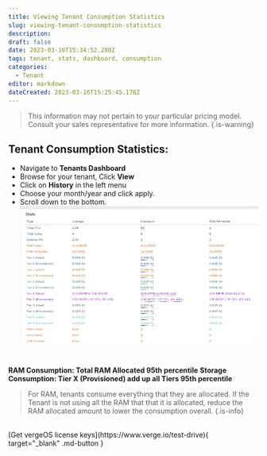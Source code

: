 ```yaml
---
title: Viewing Tenant Consumption Statistics
slug: viewing-tenant-consumption-statistics
description: 
draft: false
date: 2023-03-16T15:34:52.280Z
tags: tenant, stats, dashboard, consumption
categories:
  - Tenant
editor: markdown
dateCreated: 2023-03-16T15:25:45.176Z
---
```



> This information may not pertain to your particular pricing model. Consult your sales representative for more information.
{.is-warning}

## Tenant Consumption Statistics:

- Navigate to **Tenants Dashboard**
- Browse for your tenant, Click **View**
- Click on **History** in the left menu
- Choose your month/year and click apply.
- Scroll down to the bottom.
![consumptionstats-image_(14).png](/docs/public/consumptionstats-image_(14).png)
<br>

**RAM Consumption: Total RAM Allocated 95th percentile**
**Storage Consumption: Tier X (Provisioned) add up all Tiers 95th percentile**

> For RAM, tenants consume everything that they are allocated. If the Tenant is not using all the RAM that that it is allocated, reduce the RAM allocated amount to lower the consumption overall. 
{.is-info}


<br>
[Get vergeOS license keys](https://www.verge.io/test-drive){ target="_blank" .md-button }

